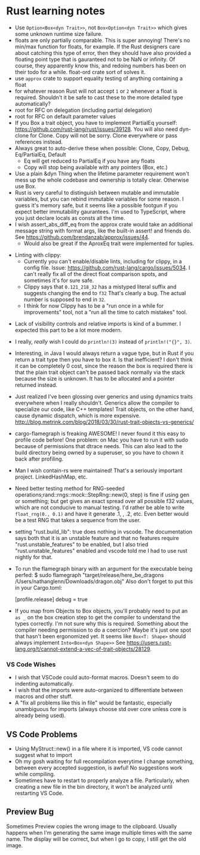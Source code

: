 # Rust learning notes

* Use `Option<Box<dyn Trait>>`, not `Box<Option<dyn Trait>>` which gives some unknown runtime size failure.
* floats are only partially comparable. This is super annoying! There's no min/max function for floats, for example. If the Rust designers care about catching this type of error, then they should have also provided a floating point type that is gauranteed not to be NaN or infinity. Of course, they apparently know this, and redoing numbers has been on their todo for a while. float-ord crate sort of solves it.
* use `approx` crate to support equality testing of anything containing a float
* for whatever reason Rust will not accept `1` or `2` whenever a float is required. Shouldn't it be safe to cast these to the more detailed type automatically?
* root for RFC on delegation (including partial delegation)
* root for RFC on default parameter values
* If you Box a trait object, you have to implement PartialEq yourself: https://github.com/rust-lang/rust/issues/39128. You will also need dyn-clone for Clone. Copy will not be sorry. Clone everywhere or pass references instead.
* Always great to auto-derive these when possible: Clone, Copy, Debug, Eq/PartialEq, Default
    - Eq will get reduced to PartialEq if you have any floats
    - Copy will stop being available with any pointers (Box, etc.)
* Use a plain &dyn Thing when the lifetime parameter requirement won't mess up the whole codebase and ownership is totally clear. Otherwise use Box<dyn Thing>.
* Rust is very careful to distinguish between mutable and immutable variables, but you can rebind immutable variables for some reason. I guess it's memory safe, but it seems like a possible footgun if you expect better immutability gaurantees. I'm used to TypeScript, where you just declare locals as consts all the time.
* I wish assert_abs_diff_eq from the approx crate would take an additional message string with format args, like the built-in assert! and friends do. See https://github.com/brendanzab/approx/issues/44.
    - Would also be great if the AproxEq trait were implemented for tuples.
- Linting with clippy:
    * Currently you can't enable/disable lints, including for clippy, in a config file. Issue: https://github.com/rust-lang/cargo/issues/5034. I can't really fix all of the direct float comparison spots, and sometimes it's for sure safe.
    * Clippy says that `0.121_218_32` has a mistyped literal suffix and suggests changing the end to `f32` That's clearly a bug. The actual number is supposed to end in `32`.
    * I think for now Clippy has to be a "run once in a while for improvements" tool, not a "run all the time to catch mistakes" tool.
* Lack of visibility controls and relative imports is kind of a bummer. I expected this part to be a lot more modern.
* I really, *really* wish I could do `println!(3)` instead of `println!("{}", 3)`.
* Interesting, in Java I would always return a vague type, but in Rust if you return a trait type then you have to box it. Is that inefficient? I don't think it can be completely 0 cost, since the reason the box is required there is that the plain trait object can't be passed back normally via the stack because the size is unknown. It has to be allocated and a pointer returned instead.
* Just realized I've been glossing over generics and using dynamics traits everywhere when I really shouldn't. Generics allow the compiler to specialize our code, like C++ templates! Trait objects, on the other hand, cause dynamic dispatch, which is more expensive. http://blog.metrink.com/blog/2018/03/30/rust-trait-objects-vs-generics/
* cargo-flamegraph is freaking AWESOME! I never found it this easy to profile code before! One problem: on Mac you have to run it with sudo because of permissions that dtrace needs. This can also lead to the build directory being owned by a superuser, so you have to chown it back after profiling.
* Man I wish contain-rs were maintained! That's a seriously important project. LinkedHashMap, etc.
* Need better testing method for RNG-seeded operations;rand::rngs::mock::StepRng::new(0, step) is fine if using gen<i32> or something; but get<f32> gives an exact spread over all possible f32 values, which are not conducive to manual testing. I'd rather be able to write `float_rng(0., 0.1)` and have it generate .1, , .2, etc. Even better would be a test RNG that takes a sequence from the user.
* setting "rust.build_lib": true does nothing in vscode. The documentation says both that it is an unstable feature and that no features require "rust.unstable_features" to be enabled, but I also tried "rust.unstable_features" enabled and vscode told me I had to use rust nightly for that.
* To run the flamegraph binary with an argument for the executable being perfed:
    $ sudo flamegraph "target/release/here_be_dragons /Users/nathanglenn/Downloads/dragon.obj"
Also don't forget to put this in your Cargo.toml:

    [profile.release]
    debug = true
* If you map from Objects to Box<dyn Trait> objects, you'll probably need to put an `as _` on the box creation step to get the compiler to understand the types correctly. I'm not sure why this is required. Something about the compiler needing permission to do a coercion? Maybe it's just one spot that hasn't been ergonomized yet. It seems like `Box<T: Shape>` should always implement `Into<Box<dyn Shape>>` See https://users.rust-lang.org/t/cannot-extend-a-vec-of-trait-objects/28129.


### VS Code Wishes
* I wish that VSCode could auto-format macros. Doesn't seem to do indenting automatically.
* I wish that the imports were auto-organized to differentiate between macros and other stuff.
* A "fix all problems like this in file" would be fantastic, especially unambiguous for imports (always choose std over core unless core is already being used).

## VS Code Problems
* Using MyStruct::new() in a file where it is imported, VS code cannot suggest what to import
* Oh my gosh waiting for full recompilation everytime I change something, between every accepted suggestion, is awful! No suggestions work while compiling.
* Sometimes have to restart to properly analyze a file. Particularly, when creating a new file in the bin directory, it won't be analyzed until restarting VS Code.

## Preview Bug
Sometimes Preview copies the wrong image to the clipboard. Usually happens when I'm generating the same image multiple times with the same name. The display will be correct, but when I go to copy, I still get the old image.
